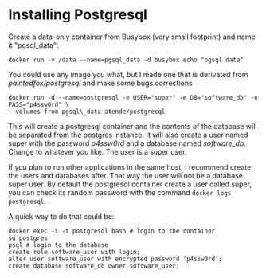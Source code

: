 # Installing Postgresql

Create a data-only container from Busybox (very small footprint) and name
it "pgsql\_data":

    docker run -v /data --name=pgsql_data -d busybox echo "pgsql data"

You could use any image you what, but I made one that is derivated from
*paintedfox/postgresql* and make some bugs corrections

    docker run -d --name=postgresql -e USER="super" -e DB="software_db" -e PASS="p4ssw0rd" \
    --volumes-from pgsql\_data atende/postgresql

This will create a postgresql container and the contents of the database will
be separated from the postgres instance. It will also create a user named super
with the password *p4ssw0rd* and a database named *software_db*.
Change to whatever you like. The user is a super user.

If you plan to run other applications in the same host, I recommend create the
users and databases after. That way the user will not be a database super user.
By default the postgresql container create a user called super, you can check
its random password with the command `docker logs postgresql`.

A quick way to do that could be:

    docker exec -i -t postgresql bash # login to the container
    su postgres
    psql # login to the database
    create role software_user with login;
    alter user software_user with encrypted password 'p4ssw0rd';
    create database software_db owner software_user;
